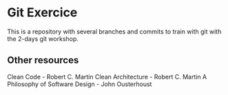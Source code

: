 # Git Exercice

This is a repository with several branches and commits to train with git with the 2-days git workshop.

## Other resources

Clean Code - Robert C. Martin
Clean Architecture - Robert C. Martin
A Philosophy of Software Design - John Ousterhoust
